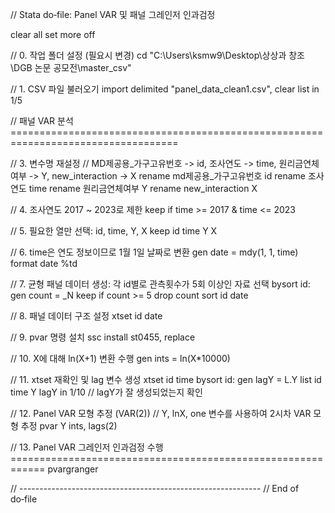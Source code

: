 // Stata do‑file: Panel VAR 및 패널 그레인저 인과검정

clear all
set more off

// 0. 작업 폴더 설정 (필요시 변경)
cd "C:\Users\ksmw9\Desktop\상상과 창조\DGB 논문 공모전\master_csv"

// 1. CSV 파일 불러오기
import delimited "panel_data_clean1.csv", clear
list in 1/5

// 패널 VAR 분석 ===================================================================================


// 3. 변수명 재설정
// MD제공용_가구고유번호 -> id, 조사연도 -> time, 원리금연체여부 -> Y, new_interaction -> X
rename md제공용_가구고유번호 id
rename 조사연도 time
rename 원리금연체여부 Y
rename new_interaction X

// 4. 조사연도 2017 ~ 2023로 제한
keep if time >= 2017 & time <= 2023

// 5. 필요한 열만 선택: id, time, Y, X
keep id time Y X

// 6. time은 연도 정보이므로 1월 1일 날짜로 변환
gen date = mdy(1, 1, time)
format date %td

// 7. 균형 패널 데이터 생성: 각 id별로 관측횟수가 5회 이상인 자료 선택
bysort id: gen count = _N
keep if count >= 5
drop count
sort id date

// 8. 패널 데이터 구조 설정
xtset id date

// 9. pvar 명령 설치 
ssc install st0455, replace

// 10. X에 대해 ln(X+1) 변환 수행
gen ints = ln(X*10000)

// 11. xtset 재확인 및 lag 변수 생성 
xtset id time
bysort id: gen lagY = L.Y
list id time Y lagY in 1/10  // lagY가 잘 생성되었는지 확인

// 12. Panel VAR 모형 추정 (VAR(2))
//     Y, lnX, one 변수를 사용하여 2시차 VAR 모형 추정
pvar Y ints, lags(2)

// 13. Panel VAR 그레인저 인과검정 수행 ============================================================
pvargranger

// ------------------------------------------------------------
// End of do‑file
